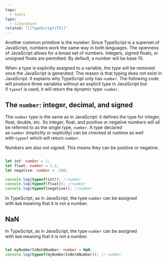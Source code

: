 ```yaml
---
tags:
  - tools
type:
  - literature
related: "[[TypeScript|TS]]"
---
```

Another common primitive is the number. Since TypeScript is a superset of JavaScript, numbers work the same way in both languages. The openness of JavaScript allows for a broad set of numbers. Integers, signed floats, or unsigned floats are permitted. By default, a number will be base 10.

When a type is explicitly assigned to a variable, the type will be removed once the JavaScript is generated. The reason is that typing does not exist in JavaScript. It explains why TypeScript only has `number`. The following code will produce three variables without an explicit type in JavaScript but if `typeof` is used, it will return the dynamic type: `number`.

## The `number`: integer, decimal, and signed

The `number` type is the same as in JavaScript: it defines the type for integer, float, double, etc. So integer, float, and positive or negative numbers will all be referred to as the single type, `number`. A type declared as `number` (implicitly or explicitly) can be checked at runtime as well with `typeof` which will return `number`.

Numbers are also not signed. This means they can be positive or negative.

```typescript

let int: number = 1;
let float: number = 1.1; 
let negative: number = -100;

console.log(typeof(int)); //number
console.log(typeof(float)); //number
console.log(typeof(negative)); //number

```
In TypeScript, as in JavaScript, the type `number` can be assigned with `NaN` meaning that it is not a number.

## NaN

In TypeScript, as in JavaScript, the type `number` can be assigned with `NaN` meaning that it is not a number.

```typescript

let myNumberIsNotANumber: number = NaN;
console.log(typeof(myNumberIsNotANumber)); // number

```
